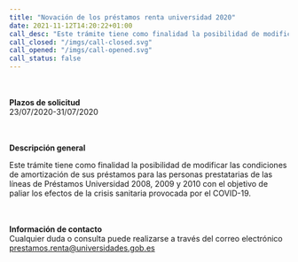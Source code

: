 ```yaml
---
title: "Novación de los préstamos renta universidad 2020"
date: 2021-11-12T14:20:22+01:00
call_desc: "Este trámite tiene como finalidad la posibilidad de modificar las condiciones de amortización de sus préstamos ..."
call_closed: "/imgs/call-closed.svg"
call_opened: "/imgs/call-opened.svg"
call_status: false
---
```

<br><br><b>Plazos de solicitud</b><br>
23/07/2020-31/07/2020  

<br><br><b>Descripción general</b><br>

Este trámite tiene como finalidad la posibilidad de modificar las condiciones de amortización de sus préstamos para las personas prestatarias de las líneas de Préstamos Universidad 2008, 2009 y 2010 con el objetivo de paliar los efectos de la crisis sanitaria provocada por el COVID-19.  

<br><br><b>Información de contacto</b><br> 
Cualquier duda o consulta puede realizarse a través del correo electrónico <a href="mailto:prestamos.renta@universidades.gob.es">prestamos.renta@universidades.gob.es</a>


